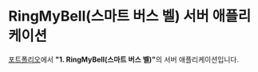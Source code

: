 RingMyBell(스마트 버스 벨) 서버 애플리케이션
===============

<a href="https://docs.google.com/document/d/1p27zb_eB1UUrV55By_oAZil4FEOA3l42BnmCWCqllMg/edit?usp=sharing" target="_blank">포트폴리오</a>에서 <strong>"1. RingMyBell(스마트 버스 벨)"</strong>의 서버 애플리케이션입니다.
